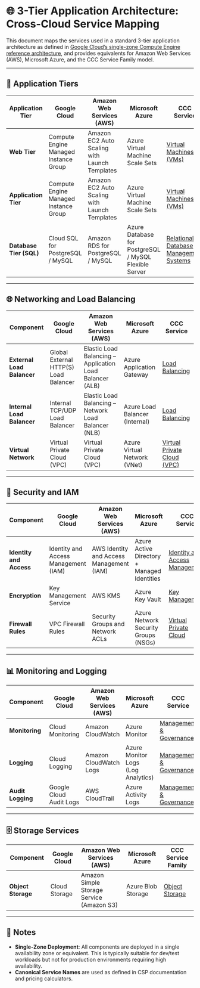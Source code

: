 # 🌐 3-Tier Application Architecture: Cross-Cloud Service Mapping

This document maps the services used in a standard 3-tier application architecture as defined in [Google Cloud’s single-zone Compute Engine reference architecture](https://cloud.google.com/architecture/single-zone-deployment-compute-engine), and provides equivalents for Amazon Web Services (AWS), Microsoft Azure, and the CCC Service Family model.

---

## 🧱 Application Tiers

| **Application Tier**    | **Google Cloud**                      | **Amazon Web Services (AWS)**                 | **Microsoft Azure**                                   | **CCC Service**                                                          |
| ----------------------- | ------------------------------------- | --------------------------------------------- | ----------------------------------------------------- | ------------------------------------------------------------------------ |
| **Web Tier**            | Compute Engine Managed Instance Group | Amazon EC2 Auto Scaling with Launch Templates | Azure Virtual Machine Scale Sets                      | [Virtual Machines (VMs)](/services/compute/virtual-machines/)            |
| **Application Tier**    | Compute Engine Managed Instance Group | Amazon EC2 Auto Scaling with Launch Templates | Azure Virtual Machine Scale Sets                      | [Virtual Machines (VMs)](/services/compute/virtual-machines/)            |
| **Database Tier (SQL)** | Cloud SQL for PostgreSQL / MySQL      | Amazon RDS for PostgreSQL / MySQL             | Azure Database for PostgreSQL / MySQL Flexible Server | [Relational Database Management Systems](/services/database/relational/) |

---

## 🌐 Networking and Load Balancing

| **Component**              | **Google Cloud**                      | **Amazon Web Services (AWS)**                            | **Microsoft Azure**            | **CCC Service**                                          |
| -------------------------- | ------------------------------------- | -------------------------------------------------------- | ------------------------------ | -------------------------------------------------------- |
| **External Load Balancer** | Global External HTTP(S) Load Balancer | Elastic Load Balancing – Application Load Balancer (ALB) | Azure Application Gateway      | [Load Balancing](/services/networking/loadbalancer/)     |
| **Internal Load Balancer** | Internal TCP/UDP Load Balancer        | Elastic Load Balancing – Network Load Balancer (NLB)     | Azure Load Balancer (Internal) | [Load Balancing](/services/networking/loadbalancer/)     |
| **Virtual Network**        | Virtual Private Cloud (VPC)           | Virtual Private Cloud (VPC)                              | Azure Virtual Network (VNet)   | [Virtual Private Cloud (VPC)](/services/networking/vpc/) |

---

## 🔐 Security and IAM

| **Component**           | **Google Cloud**                     | **Amazon Web Services (AWS)**            | **Microsoft Azure**                         | **CCC Service**                                           |
| ----------------------- | ------------------------------------ | ---------------------------------------- | ------------------------------------------- | --------------------------------------------------------- |
| **Identity and Access** | Identity and Access Management (IAM) | AWS Identity and Access Management (IAM) | Azure Active Directory + Managed Identities | [Identity and Access Management](/services/identity/iam/) |
| **Encryption**          | Key Management Service               | AWS KMS                                  | Azure Key Vault                             | [Key Management](/services/crypto/key/)                   |
| **Firewall Rules**      | VPC Firewall Rules                   | Security Groups and Network ACLs         | Azure Network Security Groups (NSGs)        | [Virtual Private Cloud](/services/networking/vpc/)        |

---

## 📊 Monitoring and Logging

| **Component**     | **Google Cloud**        | **Amazon Web Services (AWS)** | **Microsoft Azure**                | **CCC Service**                                             |
| ----------------- | ----------------------- | ----------------------------- | ---------------------------------- | ----------------------------------------------------------- |
| **Monitoring**    | Cloud Monitoring        | Amazon CloudWatch             | Azure Monitor                      | [Management & Governance](/services/management/monitoring/) |
| **Logging**       | Cloud Logging           | Amazon CloudWatch Logs        | Azure Monitor Logs (Log Analytics) | [Management & Governance](/services/management/logging/)    |
| **Audit Logging** | Google Cloud Audit Logs | AWS CloudTrail                | Azure Activity Logs                | [Management & Governance](/services/management/auditlog/)   |

---

## 🗄️ Storage Services

| **Component**      | **Google Cloud** | **Amazon Web Services (AWS)**             | **Microsoft Azure** | **CCC Service Family**                      |
| ------------------ | ---------------- | ----------------------------------------- | ------------------- | ------------------------------------------- |
| **Object Storage** | Cloud Storage    | Amazon Simple Storage Service (Amazon S3) | Azure Blob Storage  | [Object Storage](/services/storage/object/) |

---

## 📝 Notes

- **Single-Zone Deployment**: All components are deployed in a single availability zone or equivalent. This is typically suitable for dev/test workloads but not for production environments requiring high availability.
- **Canonical Service Names** are used as defined in CSP documentation and pricing calculators.
